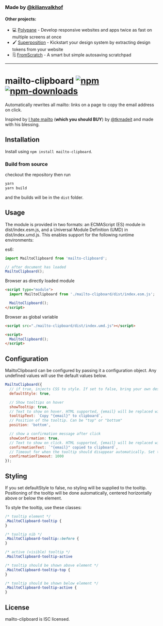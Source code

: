 ### Made by [@kilianvalkhof](https://twitter.com/kilianvalkhof)

#### Other projects:

- 💻 [Polypane](https://polypane.app) - Develop responsive websites and apps twice as fast on multiple screens at once
- 🖌️ [Superposition](https://superposition.design) - Kickstart your design system by extracting design tokens from your website
- 🗒️ [FromScratch](https://fromscratch.rocks) - A smart but simple autosaving scratchpad

---

# mailto-clipboard [![npm](https://img.shields.io/npm/v/mailto-clipboard.svg)](https://www.npmjs.com/package/mailto-clipboard) [![npm-downloads](https://img.shields.io/npm/dm/mailto-clipboard.svg)](https://www.npmjs.com/package/mailto-clipboard)

Automatically rewrites all mailto: links on a page to copy the email address on click.

Inspired by [I hate mailto](https://ihatemailto.com/) (**which you should BUY**) by [@tkmadeit](https://twitter.com/tkmadeit) and made with his blessing.

## Installation

Install using `npm install mailto-clipboard`.

### Build from source

checkout the repository then run

```bash
yarn
yarn build
```

and the builds will be in the `dist` folder.

## Usage

The module is provided in two formats: an ECMAScript (ES) module in dist/index.esm.js, and a Universal Module Definition (UMD) in dist/index.umd.js. This enables support for the following runtime environments:

es6:

```js
import MailtoClipboard from 'mailto-clipboard';

// after document has loaded
MailtoClipboard();
```

Browser as directly loaded module

```html
<script type="module">
  import MailtoClipboard from './mailto-clipboard/dist/index.esm.js';

  MailtoClipboard();
</script>
```

Browser as global variable

```html
<script src="./mailto-clipboard/dist/index.umd.js"></script>

<script>
  MailtoClipboard();
</script>
```

## Configuration

MailtoClipboard can be configured by passing it a configuration object. Any undefined values will use the default values below.

```js
MailtoClipboard({
  // if true, injects CSS to style. If set to false, bring your own design.
  defaultStyle: true,

  // Show tooltips on hover
  showTooltip: true,
  // Text to show on hover. HTML supported, {email} will be replaced with the email value
  tooltipText: `Copy "{email}" to clipboard`,
  // Position of the tooltip. Can be "top" or "bottom"
  position: 'bottom',

  // show a confirmation message after click
  showConfirmation: true,
  // Text to show on click. HTML supported, {email} will be replaced with the email value
  confirmationText: `"{email}" copied to clipboard`,
  // Timeout for when the tooltip should disappear automatically. Set to false to only hide on mouse out.
  confirmationTimeout: 1000
});
```

## Styling

If you set defaultStyle to false, no styling will be supplied to the tooltip. Positioning of the tooltip will be done automatically,
centered horizontally above or below the element.

To style the tooltip, use these classes:

```css
/* tooltip element */
.MailtoClipboard-tooltip {
}

/* tooltip nib */
.MailtoClipboard-tooltip::before {
}

/* active (visible) tooltip */
.MailtoClipboard-tooltip-active

/* tooltip should be shown above element */
.MailtoClipboard-tooltip-top {
}

/* tooltip should be shown below element */
.MailtoClipboard-tooltip-active {
}
```

## License

mailto-clipboard is ISC licensed.
